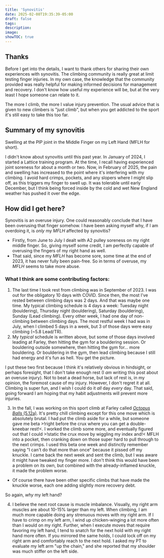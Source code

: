 ```yaml
---
title: 'Synovitis'
date: 2025-02-08T19:35:39-05:00
draft: false
tags:
description:
image:
showTOC: true
---
```

## Thanks

Before I get into the details, I want to thank others for sharing their own experiences with synovitis. The climbing community is really great at limit testing finger injuries. In my own case, the knowledge that the community provided was really helpful for making informed decisions for management and recovery. I don't know how useful my experience will be, but at the very least I hope someone can relate to it. 

The more I climb, the more I value injury prevention. The usual advice that is given to new climbers is "just climb", but when you get addicted to the sport it's still easy to take this too far.

## Summary of my synovitis

Swelling at the PIP joint in the Middle Finger on my Left Hand (MFLH for short). 

I didn't know about synovitis until this past year. In January of 2024, I started a Lattice training program. At the time, I recall having experienced joint soreness for about a month or two. Now, in February of 2025, the pain and swelling has increased to the point where it's interfering with my climbing. I avoid hard crimps, pockets, and any slopers where I might slip off, as this triggers my finger to swell up. It was tolerable until early December, but I think being forced inside by the cold and wet New England weather has pushed it over the edge. 

## How did I get here?

Synovitis is an overuse injury. One could reasonably conclude that I have been overusing that finger somehow. I have been asking myself why, if I am overdoing it, is _only_ my _MFLH_ affected by synovitis?

- Firstly, from June to July I dealt with A2 pulley soreness on my right middle finger. So, giving myself some credit, I am perfectly capable of overusing the fingers of my right hand as well.
- That said, since my _MFLH_ has become sore, some time at the end of 2023, it has never fully been pain-free. So in terms of overuse, my _MFLH_ seems to take more abuse.

### What I think are some contributing factors:
  
  1. The last time I took rest from climbing was in September of 2023. I was out for the obligatory 10 days with COVID. Since then, the most I've rested between climbing days was 2 days. And that was maybe one time. My typical climbing schedule is 4 days a week: Tuesday night (bouldering), Thursday night (bouldering), Saturday (bouldering), Sunday (Lead climbing). Every other week, I had one day of non-climbing between climbing days. The most restful week I had was in July, when I climbed 5 days in a week, but 3 of those days were easy climbing (~5.8 Lead/TR).
  2. My _typical_ schedule is written above, but some of those days involved leading at Farley, then hitting the gym for a bouldering session. Or bouldering outside somewhere, then hitting the gym for... more bouldering. Or bouldering in the gym, then lead climbing because I still had energy and it's fun as hell. You get the picture.

  I put these two first because I think it's relatively obvious in hindsight, or perhaps foresight, that I don't take enough rest (I _am_ writing this post about an overuse injury). Not to beat a dead horse, but lack of rest is, in my opinion, the foremost cause of my injury. However, I don't regret it at all. Climbing is super fun, and I wish I could do it _all_ day _every_ day. That said, going forward I am hoping that my habit adjustments will prevent more injuries.

  3. In the fall, I was working on this sport climb at Farley called [_Octopus Balls_ (5.12a)](https://youtu.be/IWr1DV70O24?t=255). It's pretty chill climbing except for this one move which is absolutely brutal. I had put the climb aside for a while, but someone gave me beta >!right before the crux where you can get a double-kneebar rest!<. I worked the climb some more, and eventually figured out that I could >!static the crux move by wiggling my index and!< MFLH into a pocket, then cranking down on those super hard to pull through to the next crimps. I used this beta one week and distinctly remember saying "I can't do that more than once" because it pissed off my knuckle. I came back the next week and sent the climb, but I was aware it might have tweaked my finger more. I don't think this would have been a problem on its own, but combined with the already-inflamed knuckle, it made the problem worse.
  - Of course there have been other specific climbs that have made the knuckle worse, each one adding slightly more recovery debt.

  So again, _why_ my left hand?

  4. I believe the next root cause is muscle imbalance. Visually, my right arm muscles are about 10-15% larger than my left. When climbing, I am much more capable doing any strenuous moves with my right arm. If I have to crimp on my left arm, I wind up chicken-winging a lot more often than I would on my right. Further, when I execute moves that require favoring my left hand, I tend to snatch for the next hold with my right hand more often. If you mirrored the same holds, I could lock off on my right arm and comfortably reach to the next hold. I asked my PT to evaluate my left arm "up the chain," and she reported that my shoulder was much stiffer on the left side.

## 